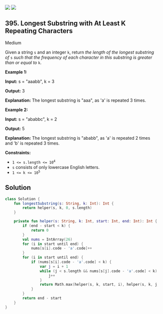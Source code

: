 [![](https://img.shields.io/github/stars/javadev/LeetCode-in-Kotlin?label=Stars&style=flat-square)](https://github.com/javadev/LeetCode-in-Kotlin)
[![](https://img.shields.io/github/forks/javadev/LeetCode-in-Kotlin?label=Fork%20me%20on%20GitHub%20&style=flat-square)](https://github.com/javadev/LeetCode-in-Kotlin/fork)

## 395\. Longest Substring with At Least K Repeating Characters

Medium

Given a string `s` and an integer `k`, return _the length of the longest substring of_ `s` _such that the frequency of each character in this substring is greater than or equal to_ `k`.

**Example 1:**

**Input:** s = "aaabb", k = 3

**Output:** 3

**Explanation:** The longest substring is "aaa", as 'a' is repeated 3 times.

**Example 2:**

**Input:** s = "ababbc", k = 2

**Output:** 5

**Explanation:** The longest substring is "ababb", as 'a' is repeated 2 times and 'b' is repeated 3 times.

**Constraints:**

*   <code>1 <= s.length <= 10<sup>4</sup></code>
*   `s` consists of only lowercase English letters.
*   <code>1 <= k <= 10<sup>5</sup></code>

## Solution

```kotlin
class Solution {
    fun longestSubstring(s: String, k: Int): Int {
        return helper(s, k, 0, s.length)
    }

    private fun helper(s: String, k: Int, start: Int, end: Int): Int {
        if (end - start < k) {
            return 0
        }
        val nums = IntArray(26)
        for (i in start until end) {
            nums[s[i].code - 'a'.code]++
        }
        for (i in start until end) {
            if (nums[s[i].code - 'a'.code] < k) {
                var j = i + 1
                while (j < s.length && nums[s[j].code - 'a'.code] < k) {
                    j++
                }
                return Math.max(helper(s, k, start, i), helper(s, k, j, end))
            }
        }
        return end - start
    }
}
```